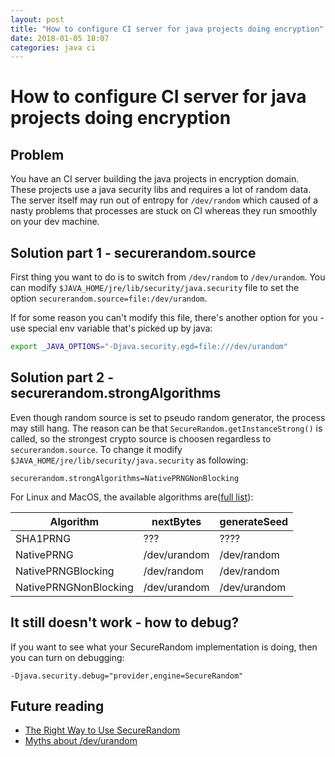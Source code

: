 ```yaml
---
layout: post
title: "How to configure CI server for java projects doing encryption"
date: 2018-01-05 18:07
categories: java ci
---
```


# How to configure CI server for java projects doing encryption

## Problem
You have an CI server building the java projects in encryption domain.
These projects use a java security libs and requires a lot of random data.
The server itself may run out of entropy for `/dev/random` which caused of a nasty problems that processes are stuck on CI whereas they run smoothly on your dev machine.

## Solution part 1 - securerandom.source

First thing you want to do is to switch from `/dev/random` to `/dev/urandom`.
You can modify `$JAVA_HOME/jre/lib/security/java.security` file to set the option `securerandom.source=file:/dev/urandom`.

If for some reason you can't modify this file, there's another option for you - use special env variable that's picked up by java:
```bash
export _JAVA_OPTIONS="-Djava.security.egd=file:///dev/urandom"
```

## Solution part 2 - securerandom.strongAlgorithms

Even though random source is set to pseudo random generator, the process may still hang.
The reason can be that `SecureRandom.getInstanceStrong()` is called, so the strongest crypto source is choosen regardless to `securerandom.source`.
To change it modify `$JAVA_HOME/jre/lib/security/java.security` as following:

```
securerandom.strongAlgorithms=NativePRNGNonBlocking
```

For Linux and MacOS, the available algorithms are([full list](https://docs.oracle.com/javase/8/docs/technotes/guides/security/SunProviders.html#SecureRandomImp)):

| Algorithm     | nextBytes    | generateSeed|
| ------------- |------------- | ------------|
|SHA1PRNG       | ???          | ????        |
|NativePRNG     | /dev/urandom | /dev/random | 
|NativePRNGBlocking | /dev/random | /dev/random|
|NativePRNGNonBlocking|/dev/urandom | /dev/urandom

## It still doesn't work - how to debug?

If you want to see what your SecureRandom implementation is doing, then you can turn on debugging:
```
-Djava.security.debug="provider,engine=SecureRandom"
```

## Future reading
* [The Right Way to Use SecureRandom](https://tersesystems.com/blog/2015/12/17/the-right-way-to-use-securerandom/)
* [Myths about /dev/urandom](https://www.2uo.de/myths-about-urandom/)
